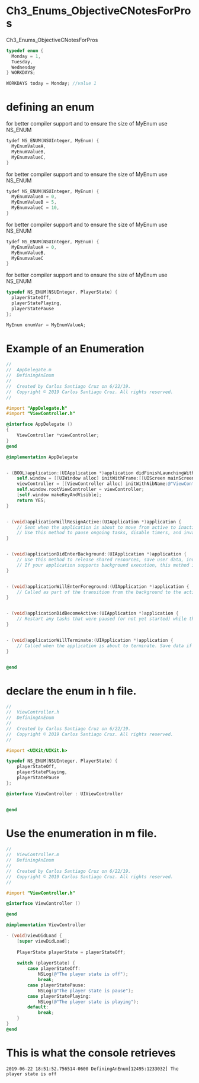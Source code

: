 # Ch3_Enums_ObjectiveCNotesForPros
Ch3_Enums_ObjectiveCNotesForPros

``` objective-c
typedef enum {
  Monday = 1,
  Tuesday,
  Wednesday
} WORKDAYS;

WORKDAYS today = Monday; //value 1
```

# defining an enum

for better compiler support and to ensure the size of MyEnum use NS_ENUM

``` objective-c
tydef NS_ENUM(NSUInteger, MyEnum) {
  MyEnumValueA,
  MyEnumValueB,
  MyEnumvalueC,
}
```

for better compiler support and to ensure the size of MyEnum use NS_ENUM


``` objective-c
tydef NS_ENUM(NSUInteger, MyEnum) {
  MyEnumValueA = 0,
  MyEnumValueB = 5,
  MyEnumvalueC = 10,
}
```
for better compiler support and to ensure the size of MyEnum use NS_ENUM


``` objective-c
tydef NS_ENUM(NSUInteger, MyEnum) {
  MyEnumValueA = 0,
  MyEnumValueB,
  MyEnumvalueC
}
```

for better compiler support and to ensure the size of MyEnum use NS_ENUM

``` objective-c
typedef NS_ENUM(NSUInteger, PlayerState) {
  playerStateOff,
  playerStatePlaying,
  playerStatePause
};
```

``` objective-c
MyEnum enumVar = MyEnumValueA;
```

# Example of an Enumeration 

``` objective-c
//
//  AppDelegate.m
//  DefiningAnEnum
//
//  Created by Carlos Santiago Cruz on 6/22/19.
//  Copyright © 2019 Carlos Santiago Cruz. All rights reserved.
//

#import "AppDelegate.h"
#import "ViewController.h"

@interface AppDelegate ()
{
    ViewController *viewController;
}
@end

@implementation AppDelegate


- (BOOL)application:(UIApplication *)application didFinishLaunchingWithOptions:(NSDictionary *)launchOptions {
    self.window = [[UIWindow alloc] initWithFrame:[[UIScreen mainScreen] bounds]];
    viewController = [[ViewController alloc] initWithNibName:@"ViewController" bundle:nil];
    self.window.rootViewController = viewController;
    [self.window makeKeyAndVisible];
    return YES;
}


- (void)applicationWillResignActive:(UIApplication *)application {
    // Sent when the application is about to move from active to inactive state. This can occur for certain types of temporary interruptions (such as an incoming phone call or SMS message) or when the user quits the application and it begins the transition to the background state.
    // Use this method to pause ongoing tasks, disable timers, and invalidate graphics rendering callbacks. Games should use this method to pause the game.
}


- (void)applicationDidEnterBackground:(UIApplication *)application {
    // Use this method to release shared resources, save user data, invalidate timers, and store enough application state information to restore your application to its current state in case it is terminated later.
    // If your application supports background execution, this method is called instead of applicationWillTerminate: when the user quits.
}


- (void)applicationWillEnterForeground:(UIApplication *)application {
    // Called as part of the transition from the background to the active state; here you can undo many of the changes made on entering the background.
}


- (void)applicationDidBecomeActive:(UIApplication *)application {
    // Restart any tasks that were paused (or not yet started) while the application was inactive. If the application was previously in the background, optionally refresh the user interface.
}


- (void)applicationWillTerminate:(UIApplication *)application {
    // Called when the application is about to terminate. Save data if appropriate. See also applicationDidEnterBackground:.
}


@end
```

# declare the enum in h file.

``` objective-c
//
//  ViewController.h
//  DefiningAnEnum
//
//  Created by Carlos Santiago Cruz on 6/22/19.
//  Copyright © 2019 Carlos Santiago Cruz. All rights reserved.
//

#import <UIKit/UIKit.h>

typedef NS_ENUM(NSUInteger, PlayerState) {
    playerStateOff,
    playerStatePlaying,
    playerStatePause
};

@interface ViewController : UIViewController


@end
```

# Use the enumeration in m file.

``` objective-c
//
//  ViewController.m
//  DefiningAnEnum
//
//  Created by Carlos Santiago Cruz on 6/22/19.
//  Copyright © 2019 Carlos Santiago Cruz. All rights reserved.
//

#import "ViewController.h"

@interface ViewController ()

@end

@implementation ViewController

- (void)viewDidLoad {
    [super viewDidLoad];
    
    PlayerState playerState = playerStateOff;
    
    switch (playerState) {
        case playerStateOff:
            NSLog(@"The player state is off");
            break;
        case playerStatePause:
            NSLog(@"The player state is pause");
        case playerStatePlaying:
            NSLog(@"The player state is playing");
        default:
            break;
    }
}
@end
```

# This is what the console retrieves

``` console
2019-06-22 18:51:52.756514-0600 DefiningAnEnum[12495:1233032] The player state is off
```





